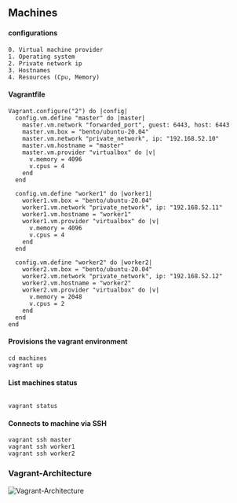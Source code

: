 ## Machines

#### configurations
```
0. Virtual machine provider
1. Operating system
2. Private network ip
3. Hostnames 
4. Resources (Cpu, Memory)
```

#### Vagrantfile
```
Vagrant.configure("2") do |config|
  config.vm.define "master" do |master|
    master.vm.network "forwarded_port", guest: 6443, host: 6443
    master.vm.box = "bento/ubuntu-20.04"
    master.vm.network "private_network", ip: "192.168.52.10"
    master.vm.hostname = "master"
    master.vm.provider "virtualbox" do |v|
      v.memory = 4096
      v.cpus = 4
    end
  end

  config.vm.define "worker1" do |worker1|
    worker1.vm.box = "bento/ubuntu-20.04"
    worker1.vm.network "private_network", ip: "192.168.52.11"
    worker1.vm.hostname = "worker1"
    worker1.vm.provider "virtualbox" do |v|
      v.memory = 4096
      v.cpus = 4
    end
  end

  config.vm.define "worker2" do |worker2|
    worker2.vm.box = "bento/ubuntu-20.04"
    worker2.vm.network "private_network", ip: "192.168.52.12"
    worker2.vm.hostname = "worker2"
    worker2.vm.provider "virtualbox" do |v|
      v.memory = 2048
      v.cpus = 2
    end
  end
end
```

#### Provisions the vagrant environment

```
cd machines
vagrant up
```

#### List machines status
```

vagrant status
```

#### Connects to machine via SSH
```
vagrant ssh master
vagrant ssh worker1
vagrant ssh worker2
```

### Vagrant-Architecture

![Vagrant-Architecture](https://github.com/ecsimsw/ecsimsw-kube/assets/46060746/88c847d9-308c-4d59-a39c-d5d4cbff7f0e)
